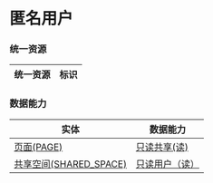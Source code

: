 # 匿名用户 <!-- {docsify-ignore-all} -->



### 统一资源

|统一资源|标识|
|---|---|



### 数据能力

|实体|数据能力|
|---|---|
|[页面(PAGE)](module/Wiki/article_page)|<a href ="#/module/Wiki/article_page#article_page-shared_r">只读共享(读)</a>|
|[共享空间(SHARED_SPACE)](module/Wiki/shared_space)|<a href ="#/module/Wiki/shared_space#shared_space-user_r">只读用户（读）</a>|



